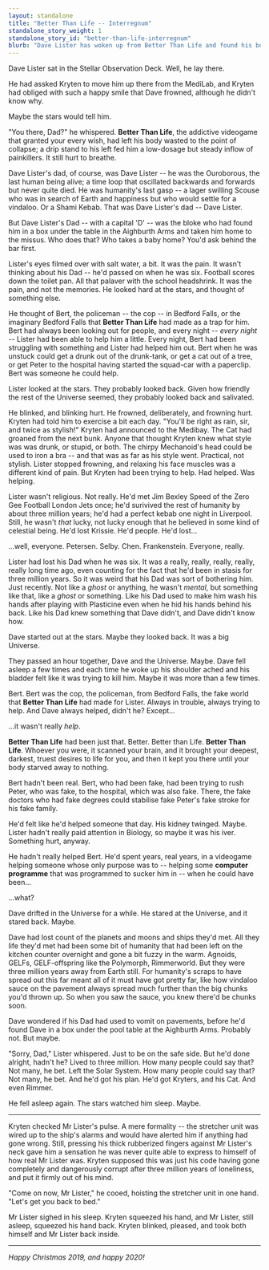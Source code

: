 ```yaml
---
layout: standalone
title: "Better Than Life -- Interregnum"
standalone_story_weight: 1
standalone_story_id: "better-than-life-interregnum" 
blurb: "Dave Lister has woken up from Better Than Life and found his body wasted away.  Now he's back to reality, what is there for him?"
---
```

Dave Lister sat in the Stellar Observation Deck.  Well, he lay there.

He had assked Kryten to move him up there from the MediLab, and Kryten had obliged with such a happy smile that Dave frowned, although he didn't know why.

Maybe the stars would tell him.

"You there, Dad?" he whispered.  **Better Than Life**, the addictive videogame that granted your every wish, had left his body wasted to the point of collapse; a drip stand to his left fed him a low-dosage but steady inflow of painkillers.  It still hurt to breathe.

Dave Lister's dad, of course, was Dave Lister -- he was the Ouroborous, the last human being alive; a time loop that oscillated backwards and forwards but never quite died.  He was humanity's last gasp -- a lager swilling Scouse who was in search of Earth and happiness but who would settle for a vindaloo.  Or a Shami Kebab.  That was Dave Lister's dad -- Dave Lister.

But Dave Lister's Dad -- with a capital 'D' -- was the bloke who had found him in a box under the table in the Aighburth Arms and taken him home to the missus.  Who does that?  Who takes a baby home?  You'd ask behind the bar first.

Lister's eyes filmed over with salt water, a bit.  It was the pain.  It wasn't thinking about his Dad -- he'd passed on when he was six.  Football scores down the toilet pan.  All that palaver with the school headshrink.  It was the pain, and not the memories.  He looked hard at the stars, and thought of something else.

He thought of Bert, the policeman -- the cop -- in Bedford Falls, or the imaginary Bedford Falls that **Better Than Life** had made as a trap for him.  Bert had always been looking out for people, and every night -- *every night* -- Lister had been able to help him a little.  Every night, Bert had been struggling with something and Lister had helped him out.  Bert when he was unstuck could get a drunk out of the drunk-tank, or get a cat out of a tree, or get Peter to the hospital having started the squad-car with a paperclip.  Bert was someone he could help.

Lister looked at the stars.  They probably looked back.  Given how friendly the rest of the Universe seemed, they probably looked back and salivated.

He blinked, and blinking hurt.  He frowned, deliberately, and frowning hurt.  Kryten had told him to exercise a bit each day.  "You'll be right as rain, sir, and twice as stylish!" Kryten had announced to the Medibay. The Cat had groaned from the next bunk.  Anyone that thought Kryten knew what style was was drunk, or stupid, or both.  The chirpy Mechanoid's head could be used to iron a bra -- and that was as far as his style went.  Practical, not stylish.  Lister stopped frowning, and relaxing his face muscles was a different kind of pain.  But Kryten had been trying to help.  Had helped.  Was helping.

Lister wasn't religious. Not really.  He'd met Jim Bexley Speed of the Zero Gee Football London Jets once; he'd surivived the rest of humanity by about three million years; he'd had a perfect kebab one night in Liverpool. Still, he wasn't *that* lucky, not lucky enough that he believed in some kind of celestial being.  He'd lost Krissie.  He'd people.  He'd lost...

...well, everyone.  Petersen.  Selby.  Chen.  Frankenstein.  Everyone, really.

Lister had lost his Dad when he was six.  It was a really, really, really, really, really long time ago, even counting for the fact that he'd been in stasis for three million years.  So it was weird that his Dad was sort of bothering him.  Just recently.  Not like a *ghost* or anything, he wasn't *mental*, but something like that, like a *ghost* or something.  Like his Dad used to make him wash his hands after playing with Plasticine even when he hid his hands behind his back.  Like his Dad knew something that Dave didn't, and Dave didn't know how.

Dave started out at the stars.  Maybe they looked back.  It was a big Universe.

They passed an hour together, Dave and the Universe. Maybe.  Dave fell asleep a few times and each time he woke up his shoulder ached and his bladder felt like it was trying to kill him.  Maybe it was more than a few times.

Bert.  Bert was the cop, the policeman, from Bedford Falls, the fake world that **Better Than Life** had made for Lister.  Always in trouble, always trying to help.  And Dave always helped, didn't he?  Except...

...it wasn't really *help*.

**Better Than Life** had been just that.  Better.  Better than Life.  **Better Than Life**.  Whoever you were, it scanned your brain, and it brought your deepest, darkest, truest desires to life for you, and then it kept you there until your body starved away to nothing.

Bert hadn't been real.  Bert, who had been fake, had been trying to rush Peter, who was fake, to the hospital, which was also fake.  There, the fake doctors who had fake degrees could stabilise fake Peter's fake stroke for his fake family.

He'd felt like he'd helped someone that day.  His kidney twinged.  Maybe.  Lister hadn't really paid attention in Biology, so maybe it was his iver.  Something hurt, anyway.

He hadn't really helped Bert.  He'd spent years, real years, in a videogame helping someone whose only purpose was to -- helping some **computer programme** that was programmed to sucker him in -- when he could have been...

...what?

Dave drifted in the Universe for a while.  He stared at the Universe, and it stared back.  Maybe.

Dave had lost count of the planets and moons and ships they'd met.  All they life they'd met had been some bit of humanity that had been left on the kitchen counter overnight and gone a bit fuzzy in the warm.  Agnoids, GELFs, GELF-offspring like the Polymorph, Rimmerworld.  But they were three million years away from Earth still.  For humanity's scraps to have spread out this far meant all of it must have got pretty far, like how vindaloo sauce on the pavement always spread much further than the big chunks you'd thrown up.  So when you saw the sauce, you knew there'd be chunks soon.

Dave wondered if his Dad had used to vomit on pavements, before he'd found Dave in a box under the pool table at the Aighburth Arms.  Probably not.  But maybe.

"Sorry, Dad," Lister whispered.  Just to be on the safe side.  But he'd done alright, hadn't he?  Lived to three million.  How many people could say that?  Not many, he bet.  Left the Solar System.  How many people could say that?  Not many, he bet.  And he'd got his plan.  He'd got Kryters, and his Cat.  And even Rimmer.

He fell asleep again.  The stars watched him sleep.  Maybe.

---

Kryten checked Mr Lister's pulse.  A mere formality -- the stretcher unit was wired up to the ship's alarms and would have alerted him if anything had gone wrong.  Still, pressing his thick rubberized fingers against Mr Lister's neck gave him a sensation he was never quite able to express to himself of how real Mr Lister was.  Kryten supposed this was just his code having gone completely and dangerously corrupt after three million years of loneliness, and put it firmly out of his mind.

"Come on now, Mr Lister," he cooed, hoisting the stretcher unit in one hand.  "Let's get you back to bed."

Mr Lister sighed in his sleep.  Kryten squeezed his hand, and Mr Lister, still asleep, squeezed his hand back.  Kryten blinked, pleased, and took both himself and Mr Lister back inside.

---

*Happy Christmas 2019, and happy 2020!*
